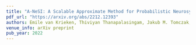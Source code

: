 ```yaml
---
title: "A-NeSI: A Scalable Approximate Method for Probabilistic Neurosymbolic Inference"
pdf_url: "https://arxiv.org/abs/2212.12393"
authors: Emile van Krieken, Thiviyan Thanapalasingam, Jakub M. Tomczak, Frank van Harmelen, Annette ten Teije.
venue_info: arXiv preprint
pub_year: 2022
---
```

